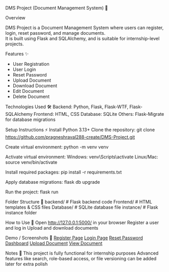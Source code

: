 DMS Project (Document Management System) 🚀

Overview

DMS Project is a Document Management System where users can register, login, reset password, and manage documents.  
It is built using Flask and SQLAlchemy, and is suitable for internship-level projects.

Features ✨
- User Registration  
- User Login  
- Reset Password  
- Upload Document  
- Download Document  
- Edit Document  
- Delete Document  


Technologies Used 🛠️
Backend: Python, Flask, Flask-WTF, Flask-SQLAlchemy
Frontend: HTML, CSS
Database: SQLite
Others: Flask-Migrate for database migrations

Setup Instructions ⚡
Install Python 3.13+
Clone the repository:
git clone https://github.com/pragneshraval288-create/DMS-Project.git

Create virtual environment:
python -m venv venv

Activate virtual environment:
Windows: venv\Scripts\activate
Linux/Mac: source venv/bin/activate

Install required packages:
pip install -r requirements.txt

Apply database migrations:
flask db upgrade

Run the project:
flask run

Folder Structure 📂
backend/      # Flask backend code
Frontend/     # HTML templates & CSS files
Database/     # SQLite database file
instance/     # Flask instance folder

How to Use 🎯
Open http://127.0.0.1:5000/ in your browser
Register a user and log in
Upload and download documents

Demo / Screenshots 📸
[Register Page](Frontend/static/screenshots/register.png)
[Login Page](Frontend/static/screenshots/login.png)
[Reset Password](Frontend/static/screenshots/reset_password.png)
[Dashboard](Frontend/static/screenshots/dashboard.png)
[Upload Document](Frontend/static/screenshots/upload.png)
[View Document](Frontend/static/screenshots/View.png)

Notes 📝
This project is fully functional for internship purposes
Advanced features like search, role-based access, or file versioning can be added later for extra polish